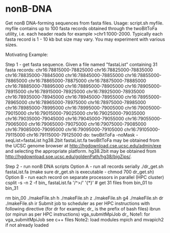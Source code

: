 # nonB-DNA
Get nonB DNA-forming sequences from fasta files. 
Usage: script.sh myfile.
myfile contains up to 100 fasta records obtained through the twoBitToFa utility, i.e. each header reads for example >chr1:1000-2000. Typically each fasta record is 1 - 10 kb but size may vary. You may experiment with various sizes.

Motivating Example:

Step 1 - get fasta sequence.
Given a file named "fastaList" containing 31 fasta records:
chr16:78815000-78825000
chr16:78825000-78835000
chr16:78835000-78845000
chr16:78845000-78855000
chr16:78855000-78865000
chr16:78865000-78875000
chr16:78875000-78885000
chr16:78885000-78895000
chr16:78895000-78905000
chr16:78905000-78915000
chr16:78915000-78925000
chr16:78925000-78935000
chr16:78935000-78945000
chr16:78945000-78955000
chr16:78955000-78965000
chr16:78965000-78975000
chr16:78975000-78985000
chr16:78985000-78995000
chr16:78995000-79005000
chr16:79005000-79015000
chr16:79015000-79025000
chr16:79025000-79035000
chr16:79035000-79045000
chr16:79045000-79055000
chr16:79055000-79065000
chr16:79065000-79075000
chr16:79075000-79085000
chr16:79085000-79095000
chr16:79095000-79105000
chr16:79105000-79115000
chr16:79115000-79125000
do:
twoBitToFa -noMask -seqList=fastaList hg38.2bit fastaList.fa
twoBitToFa may be obtained from the UCSC genome browser at http://hgdownload.cse.ucsc.edu/admin/exe and selecting the appropriate platform. hg38.2bit may be obtained from http://hgdownload.soe.ucsc.edu/goldenPath/hg38/bigZips/.

Step 2 - run nonB DNA scripts
Option A - run all records serially
./dr_get.sh fastaList.fa (make sure dr_get.sh is executable - chmod 700 dr_get.sh)
Option B - run each record on separate processors in parallel (HPC cluster)
csplit -s -n 2 -f bin_ fastaList.fa '/^>/' '{*}' # get 31 files from bin_01 to bin_31

rm bin_00
./makeFile.sh h
./makeFile.sh z
./makeFile.sh g4
./makeFile.sh dr
./makeFile.sh ir
Submit job to scheduler as per HPC instructions with following directive (for dr for example; dr_ is the prefix of bash files)
ibrun (or mpirun as per HPC instructions) vga_submitMpiJob dr_ 
Note1: for vga_submitMpiJob see c++ files
Note2: load modules mpich and mvapich2 if not already loaded







